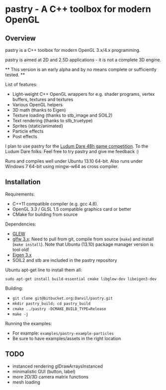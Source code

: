 pastry - A C++ toolbox for modern OpenGL
====


Overview
----

pastry is a C\+\+ toolbox for modern OpenGL 3.x/4.x programming.

pastry is aimed at 2D and 2.5D applications - it is not a complete 3D engine. 

** This version is an early alpha and by no means complete or sufficiently tested. **

List of features:

* Light-weight C++ OpenGL wrappers for e.g. shader programs, vertex buffers, textures and textures
* Various OpenGL helpers
* 3D math (thanks to Eigen)
* Texture loading (thanks to stb_image and SOIL2)
* Text rendering (thanks to stb_truetype)
* Sprites (static/animated)
* Particle effects
* Post effects

I plan to use pastry for the [Ludum Dare 48h game competition](http://www.ludumdare.com/compo/).
To the Ludum Dare folks: Feel free to try pastry and give me feedback :)

Runs and compiles well under Ubuntu 13.10 64-bit. Also runs under Windows 7 64-bit using mingw-w64 as cross compiler.


Installation
----

Requirements:

* C++11 compatible compiler (e.g. gcc 4.8).
* OpenGL 3.3 / GLSL 1.5 compatible graphics card or better
* CMake for building from source

Dependencies:

* [GLEW](http://glew.sourceforge.net/)
* [glfw 3.x](http://www.glfw.org/): Need to pull from git, compile from source (`make`) and install (`make install`). Note that Ubuntu (13.10) package manager version is tool old!
* [Eigen 3.x](http://eigen.tuxfamily.org)
* SOIL2 and stb are included in the pastry repository

Ubuntu apt-get line to install them all:

`sudo apt-get install build-essential cmake libglew-dev libeigen3-dev`

Building:

* `git clone git@bitbucket.org:Danvil/pastry.git`
* `mkdir pastry_build; cd pastry_build`
* `cmake ../pastry -DCMAKE_BUILD_TYPE=Release`
* `make -j`

Running the examples:

 * For example: `examples/pastry-example-particles`
 * Be sure to have examples/assets in the right location


TODO
----

* instanced rendering glDrawArraysInstanced
* minimalistic GUI (button, label)
* more 2D/3D camera matrix functions
* mesh loading
